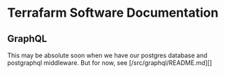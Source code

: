 # Terrafarm Software Documentation

## GraphQL

This may be absolute soon when we have our postgres database and postgraphql
middleware. But for now, see [/src/graphql/README.md][]
